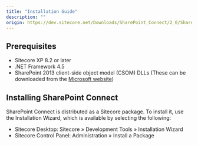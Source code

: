 ```yaml
---
title: "Installation Guide"
description: ""
origin: https://dev.sitecore.net/Downloads/SharePoint_Connect/2_0/SharePoint_Connect_23/Installation_Guide
---
```


## Prerequisites

-   Sitecore XP 8.2 or later
-   .NET Framework 4.5
-   SharePoint 2013 client-side object model (CSOM) DLLs (These can be downloaded from the [Microsoft website](https://www.microsoft.com/en-us/download/details?id=35585&751be11f-ede8-5a0c-058c-2ee190a24fa6=True&e6b34bbe-475b-1abd-2c51-b5034bcdd6d2=True))

## Installing SharePoint Connect

SharePoint Connect is distributed as a Sitecore package. To install it, use the Installation Wizard, which is available by selecting the following:

-   Sitecore Desktop: Sitecore » Development Tools » Installation Wizard
-   Sitecore Control Panel: Administration » Install a Package